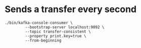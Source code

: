 # Sends a transfer every second

```
./bin/kafka-console-consumer \
         --bootstrap-server localhost:9092 \
         --topic transfer-consistent \
         --property print.key=true \
         --from-beginning
```

